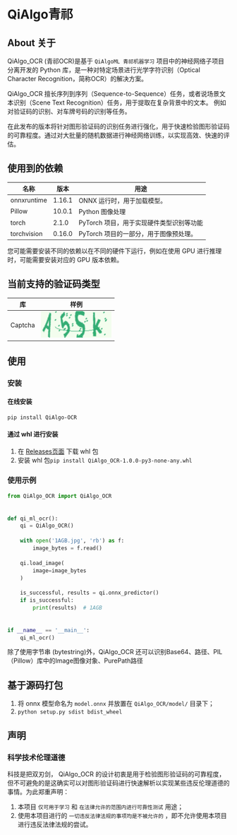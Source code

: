 # QiAlgo青祁

## About 关于

QiAlgo_OCR (青祁OCR)是基于 `QiAlgoML 青祁机器学习` 项目中的神经网络子项目分离开发的 Python 库，是一种对特定场景进行光学字符识别（Optical Character Recognition，简称OCR）的解决方案。

QiAlgo_OCR 擅长序列到序列（Sequence-to-Sequence）任务，或者说场景文本识别（Scene Text Recognition）任务，用于提取在复杂背景中的文本。 例如对验证码的识别、对车牌号码的识别等任务。

在此发布的版本将针对图形验证码的识别任务进行强化，用于快速检验图形验证码的可靠程度。通过对大批量的随机数据进行神经网络训练，以实现高效、快速的评估。

## 使用到的依赖

| 名称          | 版本     | 用途                       |
|-------------|--------|--------------------------|
| onnxruntime | 1.16.1 | ONNX 运行时，用于加载模型。         |
| Pillow      | 10.0.1 | Python 图像处理              |
| torch       | 2.1.0  | PyTorch 项目，用于实现硬件类型识别等功能 |
| torchvision | 0.16.0 | PyTorch 项目的一部分，用于图像预处理。  |

您可能需要安装不同的依赖以在不同的硬件下运行，例如在使用 GPU 进行推理时，可能需要安装对应的 GPU 版本依赖。

## 当前支持的验证码类型

| 库       | 样例                   |
|---------|----------------------|
| Captcha | ![](images/A5Sk.png) |


## 使用

### 安装

#### 在线安装

```shell
pip install QiAlgo-OCR
```

#### 通过 whl 进行安装

1. 在 [Releases页面](https://github.com/Morton-L/QiAlgo_OCR/releases) 下载 whl 包
2. 安装 whl 包```pip install QiAlgo_OCR-1.0.0-py3-none-any.whl```

### 使用示例

```python
from QiAlgo_OCR import QiAlgo_OCR


def qi_ml_ocr():
    qi = QiAlgo_OCR()

    with open('1AGB.jpg', 'rb') as f:
        image_bytes = f.read()

    qi.load_image(
        image=image_bytes
    )

    is_successful, results = qi.onnx_predictor()
    if is_successful:
        print(results)  # 1AGB


if __name__ == '__main__':
    qi_ml_ocr()
```

除了使用字节串 (bytestring)外，QiAlgo_OCR 还可以识别Base64、路径、PIL（Pillow）库中的Image图像对象、PurePath路径

## 基于源码打包

1. 将 onnx 模型命名为 `model.onnx` 并放置在 `QiAlgo_OCR/model/` 目录下；
2. ```python setup.py sdist bdist_wheel```

## 声明

### 科学技术伦理道德

科技是把双刃剑， QiAlgo_OCR 的设计初衷是用于检验图形验证码的可靠程度，但不可避免的是这确实可以对图形验证码进行快速解析以实现某些违反伦理道德的事情。为此郑重声明：

1. 本项目 `仅可用于学习` 和 `在法律允许的范围内进行可靠性测试` 用途；
2. 使用本项目进行的 `一切违反法律法规的事项均是不被允许的` ，即不允许使用本项目进行违反法律法规的尝试。
